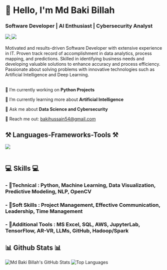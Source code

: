 # 👋 Hello, I'm Md Baki Billah
### Software Developer | AI Enthusiast | Cybersecurity Analyst

<div align="left"> 
  <a href="mailto:bakihussain54@gmail.com" target="_blank">
    <img src="https://img.shields.io/badge/Gmail-D14836?style=for-the-badge&logo=gmail&logoColor=white" target="_blank" />
  </a> 
  <a href="https://www.linkedin.com/in/md-baki-billah/" target="_blank">
    <img src="https://img.shields.io/badge/LinkedIn-0077B5?style=for-the-badge&logo=linkedin&logoColor=white" target="_blank" />
  </a>
</div>

<br> 
Motivated and results-driven Software Developer with extensive experience in IT. Proven track record of accomplishment in data analytics, process mapping, and predictions.
Skilled in identifying business needs and developing valuable solutions to enhance accuracy and process efficiency.
Passionate about solving problems with innovative technologies such as Artificial Intelligence and Deep Learning. <br>

<br> 

<div align="left">
 
 🔭 I’m currently working on **Python Projects**
 
 🌱 I’m currently learning more about **Artificial Intelligence**

💬 Ask me about **Data Science and Cybersecurity**

📧 Reach me out: bakihussain54@gmail.com

</div>

## ⚒️ Languages-Frameworks-Tools ⚒️
<div align="left">
    <img src="https://skillicons.dev/icons?i=python,opencv,mysql,github,tensorflow" /><br>
</div>

<br/>

<div align="left">
    <h2 align="left">💻 Skills 💻</h2>
        <h3>- 📕Technical : Python, Machine Learning, Data Visualization, Predictive Modeling, NLP, OpenCV</h3>
        <h3>- 📗Soft Skills :  Project Management, Effective Communication, Leadership, Time Management</h3>
        <h3>- 📙Additional Tools :  MS Excel, SQL, AWS, JupyterLab, TensorFlow, AR-VR, LLMs, GitHub, Hadoop/Spark</h3>
</div>

## 📊 Github Stats 📊

![Md Baki Billah's GitHub Stats](https://github-readme-stats.vercel.app/api?username=Baki100&show_icons=true&theme=radical)
![Top Languages](https://github-readme-stats.vercel.app/api/top-langs/?username=Baki100&show_icons=true&theme=radical)
